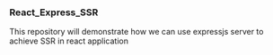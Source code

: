 ### React_Express_SSR
This repository will demonstrate how we can use expressjs server to achieve SSR in react application
###
